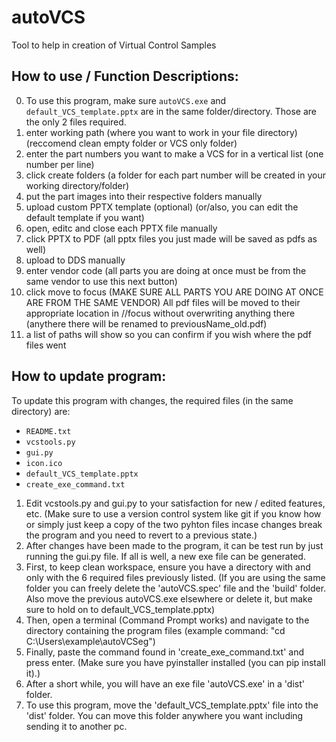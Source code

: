 # autoVCS
Tool to help in creation of Virtual Control Samples

## **How to use / Function Descriptions:**

0. To use this program, make sure `autoVCS.exe` and `default_VCS_template.pptx` are in the same folder/directory. Those are the only 2 files required.
1. enter working path (where you want to work in your file directory) (reccomend clean empty folder or VCS only folder)
2. enter the part numbers you want to make a VCS for in a vertical list (one number per line)
3. click create folders (a folder for each part number will be created in your working directory/folder)
4. put the part images into their respective folders manually
5. upload custom PPTX template (optional) (or/also, you can edit the default template if you want)
6. open, editc and close each PPTX file manually
7. click PPTX to PDF (all pptx files you just made will be saved as pdfs as well)
8. upload to DDS manually
9. enter vendor code (all parts you are doing at once must be from the same vendor to use this next button)
10. click move to focus (MAKE SURE ALL PARTS YOU ARE DOING AT ONCE ARE FROM THE SAME VENDOR) All pdf files will be moved to their appropriate location in //focus without overwriting anything there (anythere there will be renamed to previousName_old.pdf)
11. a list of paths will show so you can confirm if you wish where the pdf files went


## **How to update program:**

To update this program with changes, the required files (in the same directory) are:
- `README.txt`
- `vcstools.py`
- `gui.py`
- `icon.ico`
- `default_VCS_template.pptx`
- `create_exe_command.txt`

1. Edit vcstools.py and gui.py to your satisfaction for new / edited features, etc. (Make sure to use a version control system like git if you know how or simply just keep a copy of the two pyhton files incase changes break the program and you need to revert to a previous state.) 
2. After changes have been made to the program, it can be test run by just running the gui.py file. If all is well, a new exe file can be generated. 
3. First, to keep clean workspace, ensure you have a directory with and only with the 6 required files previously listed. (If you are using the same folder you can freely delete the 'autoVCS.spec' file and the 'build' folder. Also move the previous autoVCS.exe elsewhere or delete it, but make sure to hold on to default_VCS_template.pptx)
4. Then, open a terminal (Command Prompt works) and navigate to the directory containing the program files (example command: "cd C:\Users\example\autoVCSeg")
5. Finally, paste the command found in 'create_exe_command.txt' and press enter. (Make sure you have pyinstaller installed (you can pip install it).)
6. After a short while, you will have an exe file 'autoVCS.exe' in a 'dist' folder.
7. To use this program, move the 'default_VCS_template.pptx' file into the 'dist' folder. You can move this folder anywhere you want including sending it to another pc.
